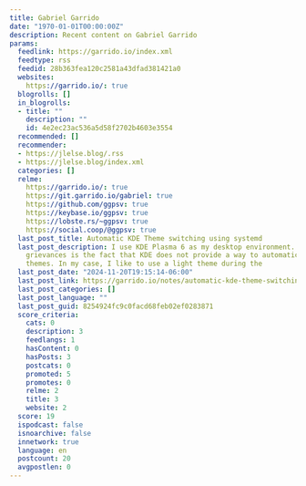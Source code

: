 ```yaml
---
title: Gabriel Garrido
date: "1970-01-01T00:00:00Z"
description: Recent content on Gabriel Garrido
params:
  feedlink: https://garrido.io/index.xml
  feedtype: rss
  feedid: 28b363fea120c2581a43dfad381421a0
  websites:
    https://garrido.io/: true
  blogrolls: []
  in_blogrolls:
  - title: ""
    description: ""
    id: 4e2ec23ac536a5d58f2702b4603e3554
  recommended: []
  recommender:
  - https://jlelse.blog/.rss
  - https://jlelse.blog/index.xml
  categories: []
  relme:
    https://garrido.io/: true
    https://git.garrido.io/gabriel: true
    https://github.com/ggpsv: true
    https://keybase.io/ggpsv: true
    https://lobste.rs/~ggpsv: true
    https://social.coop/@ggpsv: true
  last_post_title: Automatic KDE Theme switching using systemd
  last_post_description: I use KDE Plasma 6 as my desktop environment. Among my petty
    grievances is the fact that KDE does not provide a way to automatically switch
    themes. In my case, I like to use a light theme during the
  last_post_date: "2024-11-20T19:15:14-06:00"
  last_post_link: https://garrido.io/notes/automatic-kde-theme-switching-using-systemd/
  last_post_categories: []
  last_post_language: ""
  last_post_guid: 8254924fc9c0facd68feb02ef0283871
  score_criteria:
    cats: 0
    description: 3
    feedlangs: 1
    hasContent: 0
    hasPosts: 3
    postcats: 0
    promoted: 5
    promotes: 0
    relme: 2
    title: 3
    website: 2
  score: 19
  ispodcast: false
  isnoarchive: false
  innetwork: true
  language: en
  postcount: 20
  avgpostlen: 0
---
```


